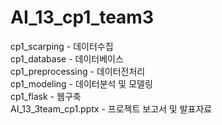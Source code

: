 # AI_13_cp1_team3  

cp1_scarping - 데이터수집  
cp1_database - 데이터베이스  
cp1_preprocessing - 데이터전처리  
cp1_modeling - 데이터분석 및 모델링  
cp1_flask - 웹구축  
AI_13_3team_cp1.pptx - 프로젝트 보고서 및 발표자료

